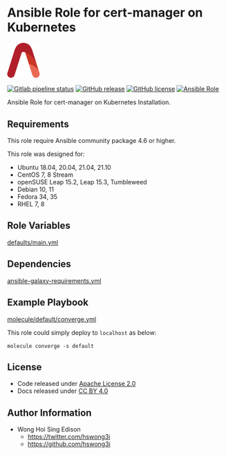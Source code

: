 # Ansible Role for cert-manager on Kubernetes

<img src="/alvistack.svg" width="75" alt="AlviStack">

[![Gitlab pipeline status](https://img.shields.io/gitlab/pipeline/alvistack/ansible-role-kube_cert_manager/master)](https://gitlab.com/alvistack/ansible-role-kube_cert_manager/-/pipelines)
[![GitHub release](https://img.shields.io/github/release/alvistack/ansible-role-kube_cert_manager.svg)](https://github.com/alvistack/ansible-role-kube_cert_manager/releases)
[![GitHub license](https://img.shields.io/github/license/alvistack/ansible-role-kube_cert_manager.svg)](https://github.com/alvistack/ansible-role-kube_cert_manager/blob/master/LICENSE)
[![Ansible Role](https://img.shields.io/badge/galaxy-alvistack.kube_cert_manager-blue.svg)](https://galaxy.ansible.com/alvistack/kube_cert_manager)

Ansible Role for cert-manager on Kubernetes Installation.

## Requirements

This role require Ansible community package 4.6 or higher.

This role was designed for:

  - Ubuntu 18.04, 20.04, 21.04, 21.10
  - CentOS 7, 8 Stream
  - openSUSE Leap 15.2, Leap 15.3, Tumbleweed
  - Debian 10, 11
  - Fedora 34, 35
  - RHEL 7, 8

## Role Variables

[defaults/main.yml](defaults/main.yml)

## Dependencies

[ansible-galaxy-requirements.yml](ansible-galaxy-requirements.yml)

## Example Playbook

[molecule/default/converge.yml](molecule/default/converge.yml)

This role could simply deploy to `localhost` as below:

    molecule converge -s default

## License

  - Code released under [Apache License 2.0](LICENSE)
  - Docs released under [CC BY 4.0](http://creativecommons.org/licenses/by/4.0/)

## Author Information

  - Wong Hoi Sing Edison
      - <https://twitter.com/hswong3i>
      - <https://github.com/hswong3i>
